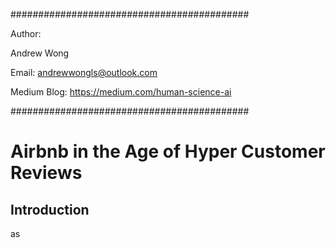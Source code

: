 
###########################################

Author:

Andrew Wong

Email: andrewwongls@outlook.com

Medium Blog: https://medium.com/human-science-ai

###########################################

# Airbnb in the Age of Hyper Customer Reviews

## Introduction

as
